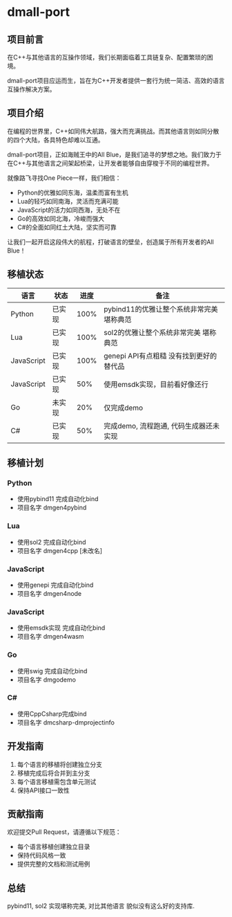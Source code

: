 # dmall-port

## 项目前言
在C++与其他语言的互操作领域，我们长期面临着工具链复杂、配置繁琐的困境。

dmall-port项目应运而生，旨在为C++开发者提供一套行为统一简洁、高效的语言互操作解决方案。

## 项目介绍
在编程的世界里，C++如同伟大航路，强大而充满挑战。而其他语言则如同分散的四个大陆，各具特色却难以互通。

dmall-port项目，正如海贼王中的All Blue，是我们追寻的梦想之地。我们致力于在C++与其他语言之间架起桥梁，让开发者能够自由穿梭于不同的编程世界。

就像路飞寻找One Piece一样，我们相信：
- Python的优雅如同东海，温柔而富有生机
- Lua的轻巧如同南海，灵活而充满可能
- JavaScript的活力如同西海，无处不在
- Go的高效如同北海，冷峻而强大
- C#的全面如同红土大陆，坚实而可靠

让我们一起开启这段伟大的航程，打破语言的壁垒，创造属于所有开发者的All Blue！

## 移植状态

| 语言       | 状态     | 进度  | 备注          |
|------------|----------|-------|---------------|
| Python     | 已实现   | 100%    |  pybind11的优雅让整个系统非常完美 堪称典范             |
| Lua        | 已实现   | 100%    |  sol2的优雅让整个系统非常完美 堪称典范              |
| JavaScript | 已实现   | 100%    |     genepi API有点粗糙 没有找到更好的替代品          |
| JavaScript | 已实现   | 50%    |     使用emsdk实现，目前看好像还行          |
| Go         | 未实现   | 20%    | 仅完成demo |
| C#         | 已实现   | 50%    | 完成demo, 流程跑通, 代码生成器还未实现 |

## 移植计划

### Python
- 使用pybind11 完成自动化bind
- 项目名字 dmgen4pybind

### Lua
- 使用sol2 完成自动化bind
- 项目名字 dmgen4cpp [未改名]

### JavaScript
- 使用genepi 完成自动化bind
- 项目名字 dmgen4node

### JavaScript
- 使用emsdk实现 完成自动化bind
- 项目名字 dmgen4wasm

### Go
- 使用swig 完成自动化bind
- 项目名字 dmgodemo

### C#
- 使用CppCsharp完成bind
- 项目名字 dmcsharp-dmprojectinfo

## 开发指南
1. 每个语言的移植将创建独立分支
2. 移植完成后将合并到主分支
3. 每个语言移植需包含单元测试
4. 保持API接口一致性

## 贡献指南
欢迎提交Pull Request，请遵循以下规范：
- 每个语言移植创建独立目录
- 保持代码风格一致
- 提供完整的文档和测试用例

## 总结
pybind11, sol2 实现堪称完美, 对比其他语言 貌似没有这么好的支持库.
